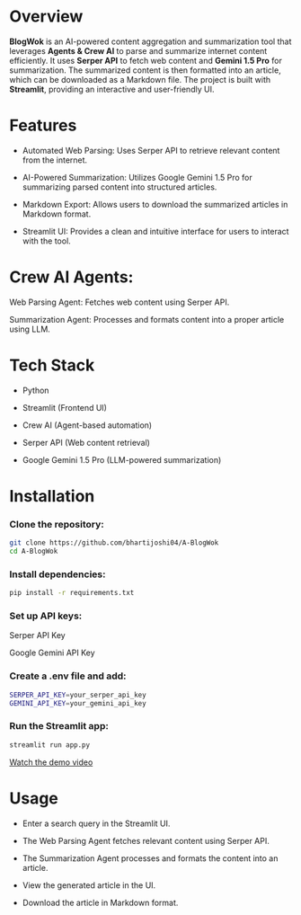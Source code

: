 
# Overview

**BlogWok** is an AI-powered content aggregation and summarization tool that leverages **Agents & Crew AI** to parse and summarize internet content efficiently. It uses **Serper API** to fetch web content and **Gemini 1.5 Pro** for summarization. The summarized content is then formatted into an article, which can be downloaded as a Markdown file. The project is built with **Streamlit**, providing an interactive and user-friendly UI.

# Features

- Automated Web Parsing: Uses Serper API to retrieve relevant content from the internet.

- AI-Powered Summarization: Utilizes Google Gemini 1.5 Pro for summarizing parsed content into structured articles.

- Markdown Export: Allows users to download the summarized articles in Markdown format.

- Streamlit UI: Provides a clean and intuitive interface for users to interact with the tool.

# Crew AI Agents:

Web Parsing Agent: Fetches web content using Serper API.

Summarization Agent: Processes and formats content into a proper article using LLM.

# Tech Stack

- Python

- Streamlit (Frontend UI)

- Crew AI (Agent-based automation)

- Serper API (Web content retrieval)

- Google Gemini 1.5 Pro (LLM-powered summarization)

# Installation

### Clone the repository:

```bash
git clone https://github.com/bhartijoshi04/A-BlogWok
cd A-BlogWok 
```

### Install dependencies:

```bash
pip install -r requirements.txt
```

### Set up API keys:

Serper API Key

Google Gemini API Key

### Create a .env file and add:

```bash
SERPER_API_KEY=your_serper_api_key
GEMINI_API_KEY=your_gemini_api_key
```

### Run the Streamlit app:

```bash
streamlit run app.py
```
[Watch the demo video](https://github.com/bhartijoshi04/A-BlogWok/blob/main/file/DEMO.mp4)

# Usage

- Enter a search query in the Streamlit UI.

- The Web Parsing Agent fetches relevant content using Serper API.

- The Summarization Agent processes and formats the content into an article.

- View the generated article in the UI.

- Download the article in Markdown format.

